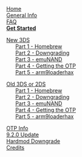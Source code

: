 [Home](https://github.com/Plailect/Guide/wiki)    
[General Info](https://github.com/Plailect/Guide/wiki/General-Info)    
[FAQ](https://github.com/Plailect/Guide/wiki/FAQ)    
**[Get Started](https://github.com/Plailect/Guide/wiki/Get-Started)**

[New 3DS](https://github.com/Plailect/Guide/wiki/New-3DS)    
&nbsp;&nbsp;&nbsp;&nbsp;&nbsp;&nbsp;[Part 1 - Homebrew](https://github.com/Plailect/Guide/wiki/Part-1-(New-3DS))    
&nbsp;&nbsp;&nbsp;&nbsp;&nbsp;&nbsp;[Part 2 - Downgrading](https://github.com/Plailect/Guide/wiki/Part-2-(New-3DS))    
&nbsp;&nbsp;&nbsp;&nbsp;&nbsp;&nbsp;[Part 3 - emuNAND](https://github.com/Plailect/Guide/wiki/Part-3-(New-3DS))    
&nbsp;&nbsp;&nbsp;&nbsp;&nbsp;&nbsp;[Part 4 - Getting the OTP](https://github.com/Plailect/Guide/wiki/Part-4-(New-3DS))    
&nbsp;&nbsp;&nbsp;&nbsp;&nbsp;&nbsp;[Part 5 - arm9loaderhax](https://github.com/Plailect/Guide/wiki/Part-5-(New-3DS))    

[Old 3DS or 2DS](https://github.com/Plailect/Guide/wiki/Old-3DS)    
&nbsp;&nbsp;&nbsp;&nbsp;&nbsp;&nbsp;[Part 1 - Homebrew](https://github.com/Plailect/Guide/wiki/Part-1-(Old-3DS))    
&nbsp;&nbsp;&nbsp;&nbsp;&nbsp;&nbsp;[Part 2 - Downgrading](https://github.com/Plailect/Guide/wiki/Part-2-(Old-3DS))    
&nbsp;&nbsp;&nbsp;&nbsp;&nbsp;&nbsp;[Part 3 - emuNAND](https://github.com/Plailect/Guide/wiki/Part-3-(Old-3DS))    
&nbsp;&nbsp;&nbsp;&nbsp;&nbsp;&nbsp;[Part 4 - Getting the OTP](https://github.com/Plailect/Guide/wiki/Part-4-(Old-3DS))    
&nbsp;&nbsp;&nbsp;&nbsp;&nbsp;&nbsp;[Part 5 - arm9loaderhax](https://github.com/Plailect/Guide/wiki/Part-5-(Old-3DS))    

[OTP Info](https://github.com/Plailect/Guide/wiki/OTP-Info)    
[9.2.0 Update](https://github.com/Plailect/Guide/wiki/9.2.0-Update)    
[Hardmod Downgrade](https://github.com/Plailect/Guide/wiki/Hardmod-Downgrade)    
[Credits](https://github.com/Plailect/Guide/wiki/Credits)    